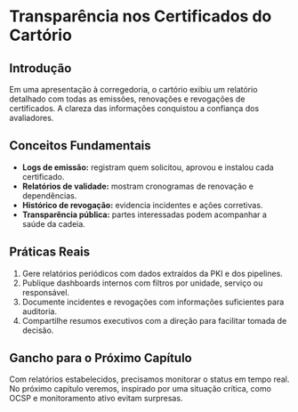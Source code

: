 # Transparência nos Certificados do Cartório

## Introdução

Em uma apresentação à corregedoria, o cartório exibiu um relatório detalhado com todas as emissões, renovações e revogações de certificados. A clareza das informações conquistou a confiança dos avaliadores.

## Conceitos Fundamentais

- **Logs de emissão:** registram quem solicitou, aprovou e instalou cada certificado.
- **Relatórios de validade:** mostram cronogramas de renovação e dependências.
- **Histórico de revogação:** evidencia incidentes e ações corretivas.
- **Transparência pública:** partes interessadas podem acompanhar a saúde da cadeia.

## Práticas Reais

1. Gere relatórios periódicos com dados extraídos da PKI e dos pipelines.
2. Publique dashboards internos com filtros por unidade, serviço ou responsável.
3. Documente incidentes e revogações com informações suficientes para auditoria.
4. Compartilhe resumos executivos com a direção para facilitar tomada de decisão.

## Gancho para o Próximo Capítulo

Com relatórios estabelecidos, precisamos monitorar o status em tempo real. No próximo capítulo veremos, inspirado por uma situação crítica, como OCSP e monitoramento ativo evitam surpresas.

